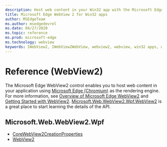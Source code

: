 ```yaml
---
description: Host web content in your Win32 app with the Microsoft Edge WebView 2 control
title: Microsoft Edge WebView 2 for Win32 apps
author: MSEdgeTeam
ms.author: msedgedevrel
ms.date: 04/27/2020
ms.topic: reference
ms.prod: microsoft-edge
ms.technology: webview
keywords: IWebView2, IWebView2WebView, webview2, webview, win32 apps, win32, edge, ICoreWebView2, ICoreWebView2Controller, browser control, edge html
---
```


# Reference \(WebView2\)  

The Microsoft Edge WebView2 control enables you to host web content in your application using [Microsoft Edge \(Chromium\)](https://www.microsoftedgeinsider.com) as the rendering engine.  For more information, see [Overview of Microsoft Edge WebView2](../../../webview2.md) and [Getting Started with WebView2](../../gettingstarted.md).  [Microsoft.Web.WebView2.Wpf.WebView2](0-9-494/microsoft-web-webview2-wpf-webview2.md) is a great place to start learning the details of the API.  

## Microsoft.Web.WebView2.Wpf
*   [CoreWebView2CreationProperties](0-9-494/microsoft-web-webview2-wpf-corewebview2creationproperties.md)
*   [WebView2](0-9-494/microsoft-web-webview2-wpf-webview2.md)
